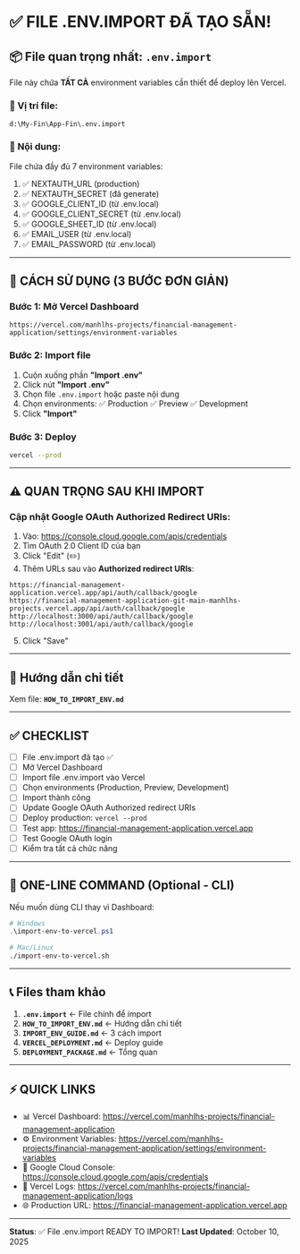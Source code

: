 # ✅ FILE .ENV.IMPORT ĐÃ TẠO SẴN!

## 📦 File quan trọng nhất: `.env.import`

File này chứa **TẤT CẢ** environment variables cần thiết để deploy lên Vercel.

### 📍 Vị trí file:
```
d:\My-Fin\App-Fin\.env.import
```

### 🔐 Nội dung:
File chứa đầy đủ 7 environment variables:
1. ✅ NEXTAUTH_URL (production)
2. ✅ NEXTAUTH_SECRET (đã generate)
3. ✅ GOOGLE_CLIENT_ID (từ .env.local)
4. ✅ GOOGLE_CLIENT_SECRET (từ .env.local)
5. ✅ GOOGLE_SHEET_ID (từ .env.local)
6. ✅ EMAIL_USER (từ .env.local)
7. ✅ EMAIL_PASSWORD (từ .env.local)

---

## 🚀 CÁCH SỬ DỤNG (3 BƯỚC ĐƠN GIẢN)

### Bước 1: Mở Vercel Dashboard
```
https://vercel.com/manhlhs-projects/financial-management-application/settings/environment-variables
```

### Bước 2: Import file
1. Cuộn xuống phần **"Import .env"**
2. Click nút **"Import .env"**
3. Chọn file `.env.import` hoặc paste nội dung
4. Chọn environments: ✅ Production ✅ Preview ✅ Development
5. Click **"Import"**

### Bước 3: Deploy
```bash
vercel --prod
```

---

## ⚠️ QUAN TRỌNG SAU KHI IMPORT

### Cập nhật Google OAuth Authorized Redirect URIs:

1. Vào: https://console.cloud.google.com/apis/credentials
2. Tìm OAuth 2.0 Client ID của bạn
3. Click "Edit" (✏️)
4. Thêm URLs sau vào **Authorized redirect URIs**:

```
https://financial-management-application.vercel.app/api/auth/callback/google
https://financial-management-application-git-main-manhlhs-projects.vercel.app/api/auth/callback/google
http://localhost:3000/api/auth/callback/google
http://localhost:3001/api/auth/callback/google
```

5. Click "Save"

---

## 📖 Hướng dẫn chi tiết

Xem file: **`HOW_TO_IMPORT_ENV.md`**

---

## ✅ CHECKLIST

- [ ] File .env.import đã tạo ✅
- [ ] Mở Vercel Dashboard
- [ ] Import file .env.import vào Vercel
- [ ] Chọn environments (Production, Preview, Development)
- [ ] Import thành công
- [ ] Update Google OAuth Authorized redirect URIs
- [ ] Deploy production: `vercel --prod`
- [ ] Test app: https://financial-management-application.vercel.app
- [ ] Test Google OAuth login
- [ ] Kiểm tra tất cả chức năng

---

## 🎯 ONE-LINE COMMAND (Optional - CLI)

Nếu muốn dùng CLI thay vì Dashboard:

```powershell
# Windows
.\import-env-to-vercel.ps1
```

```bash
# Mac/Linux
./import-env-to-vercel.sh
```

---

## 📞 Files tham khảo

1. **`.env.import`** ← File chính để import
2. **`HOW_TO_IMPORT_ENV.md`** ← Hướng dẫn chi tiết
3. **`IMPORT_ENV_GUIDE.md`** ← 3 cách import
4. **`VERCEL_DEPLOYMENT.md`** ← Deploy guide
5. **`DEPLOYMENT_PACKAGE.md`** ← Tổng quan

---

## ⚡ QUICK LINKS

- 📊 Vercel Dashboard: https://vercel.com/manhlhs-projects/financial-management-application
- ⚙️ Environment Variables: https://vercel.com/manhlhs-projects/financial-management-application/settings/environment-variables
- 🔐 Google Cloud Console: https://console.cloud.google.com/apis/credentials
- 📝 Vercel Logs: https://vercel.com/manhlhs-projects/financial-management-application/logs
- 🌐 Production URL: https://financial-management-application.vercel.app

---

**Status**: ✅ File .env.import READY TO IMPORT!
**Last Updated**: October 10, 2025
